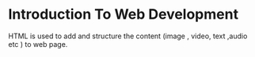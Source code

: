 # Introduction To Web Development
HTML  is used to add and structure the content (image , video, text ,audio etc ) to web page.

